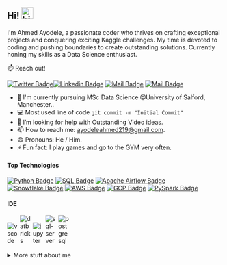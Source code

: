 ## Hi! <img src="https://user-images.githubusercontent.com/1303154/88677602-1635ba80-d120-11ea-84d8-d263ba5fc3c0.gif" width="28px" height="28px" alt="hi">

I'm Ahmed Ayodele, a passionate coder who thrives on crafting exceptional projects and conquering exciting Kaggle challenges. My time is devoted to coding and pushing boundaries to create outstanding solutions. Currently honing my skills as a Data Science enthusiast.

:mailbox: Reach out!

[![Twitter Badge](https://img.shields.io/badge/-@Undisputed_jay-1ca0f1?style=flat&labelColor=1ca0f1&logo=twitter&logoColor=white&link=https://twitter.com/Undisputed_jay)](https://twitter.com/Undisputed_jay)[![Linkedin Badge](https://img.shields.io/badge/-Ahmed_Ayodele-0e76a8?style=flat&labelColor=0e76a8&logo=linkedin&logoColor=white)](https://www.linkedin.com/in/ahmed-ayodele-233133100) [![Mail Badge](https://img.shields.io/badge/-@engr_tayo-e84393?style=flat&labelColor=e84393&logo=instagram&logoColor=white)](https://www.instagram.com/engr_tayo/) [![Mail Badge](https://img.shields.io/badge/-Ahmed_Ayodele-c0392b?style=flat&labelColor=c0392b&logo=gmail&logoColor=white)](mailto:ayodeleahmed219@gmail.com)

<!-- TODO: Add last video link -->

- 🔭 I'm currently pursuing MSc Data Science @University of Salford, Manchester..
- :computer: Most used line of code `git commit -m "Initial Commit"`
- 🤔 I’m looking for help with Outstanding Video ideas.
- 📫 How to reach me: ayodeleahmed219@gmail.com.
- 😄 Pronouns: He / Him.
- ⚡ Fun fact: I play games and go to the GYM very often.

#### Top Technologies

<!-- TODO: Make technologies links takes you to repositories -->

[![Python Badge](https://img.shields.io/badge/-PYTHON-61DBFB?style=for-the-badge&labelColor=black&logo=python&logoColor=61DBFB)](#) [![SQL Badge](https://img.shields.io/badge/-SQL-F8B195?style=for-the-badge&labelColor=000000&logo=svg)](#) [![Apache Airflow Badge](https://img.shields.io/badge/-Apache--Airflow-6C5B7B?style=for-the-badge&labelColor=F0F0F0&logo=apache-airflow&logoColor=6C5B7B)](#)
[![Snowflake Badge](https://img.shields.io/badge/-Snowflake-355C7D?style=for-the-badge&labelColor=95A8F8&logo=Snowflake&logoColor=white)](#)
[![AWS Badge](https://img.shields.io/badge/-AWS-232F3E?style=for-the-badge&labelColor=black&logo=amazon-aws&logoColor=white)](#)
[![GCP Badge](https://img.shields.io/badge/-GCP-FF5733?style=for-the-badge&labelColor=grey&logo=google-cloud&logoColor=FF5733)](#)
[![PySpark Badge](https://img.shields.io/badge/-PySpark-c70039?style=for-the-badge&labelColor=yellow&logo=apache-spark&logoColor=FF5733)](#)


#### IDE

<div style="width: 26px; display: inline-block;">
  <img src="https://github.com/Undisputed-jay/Undisputed-jay/assets/76854346/05e14143-4e5f-4c07-8390-198965bec40e" alt="vscode">
</div>
<div style="width: 26px; display: inline-block;">
  <img src="https://github.com/Undisputed-jay/Undisputed-jay/assets/76854346/306bb3ea-f517-4d48-b2d7-cdd470f8e848" alt="datbricks">
</div>
<div style="width: 26px; display: inline-block;">
  <img src="https://github.com/Undisputed-jay/Undisputed-jay/assets/76854346/125f0bed-39c2-49dd-a565-8a49760eded3" alt="jupyter">
</div>
<div style="width: 26px; display: inline-block;">
  <img src="https://github.com/Undisputed-jay/Undisputed-jay/assets/76854346/c32dd1e0-7d36-47b2-b22e-33f0a7eadefd" alt="sql-server">
</div>
<div style="width: 26px; display: inline-block;">
  <img src="https://github.com/Undisputed-jay/Undisputed-jay/assets/76854346/f34439b4-1a7c-4498-90db-1fa88c865de0" alt="postgresql">
</div>

<br />
<br />


<details>
<summary>
  More stuff about me
</summary>

<br >

I am an experienced Data Scientist | Data Engineer with a track record of working in both the Public and Private sectors. My areas of expertise include data mining, analysis, and machine learning, which I leverage to provide insights to both technical and non-technical audiences.

As a highly skilled individual, I possess core competencies such as natural language processing, time series forecasting, advanced data analytics, model development, data visualization, research and analysis, risk assessment, database management, and technical problem resolution. I excel in delivering effective and accurate results to my clients by leveraging these skills.

Additionally, I have a strong technical background and am proficient in several programming languages and tools, including Python, Pyspark, Pandas, AWS, SQL, BeautifulSoup, Numpy, Matplotlib, Seaborn, Sklearn, PowerBI, Azure Data Factory, and Databricks.

Overall, my expertise and skills enable me to provide valuable insights and solutions to complex business problems using data-driven approaches, and my ability to communicate technical findings effectively to a broad audience makes me a valuable asset to any organization.



#### Coding Stats

<!--START_SECTION:waka-->
<style>
  .progress-bar {
    background-color: lightgray;
    height: 20px;
    width: 100%;
    border-radius: 5px;
    overflow: hidden;
  }

  .bar {
    height: 100%;
  }

  .python {
    background-color: #3572A5;
    width: 70%;
  }

  .sql {
    background-color: #FFD700;
    width: 70%;
  }

  .airflow {
    background-color: #007BFF;
    width: 60%;
  }

  .snowflake {
    background-color: #48A9A6;
    width: 60%;
  }

  .docker {
    background-color: #0DB7ED;
    width: 50%;
  }
</style>

<div class="progress-bar">
  <div class="bar python"></div>
  <div class="bar sql"></div>
  <div class="bar airflow"></div>
  <div class="bar snowflake"></div>
  <div class="bar docker"></div>
</div>
<ul class="languages">
  <li>Python  70%</li>
  <li>SQL        70%</li>
  <li>Apache-Airflow     60%</li>
  <li>Snowflake        60%</li>
  <li>Docker         50%</li>
</ul>


<!--END_SECTION:waka-->

#### Github Stats

![Ahmed's github stats](https://github-readme-stats.vercel.app/api?username=Undisputed-jay&count_private=true&theme=tokyonight&hide=contribs,prs)

</details>

